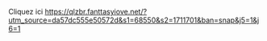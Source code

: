 Cliquez ici https://qlzbr.fanttasyiove.net/?utm_source=da57dc555e50572d&s1=68550&s2=1711701&ban=snap&j5=1&j6=1
